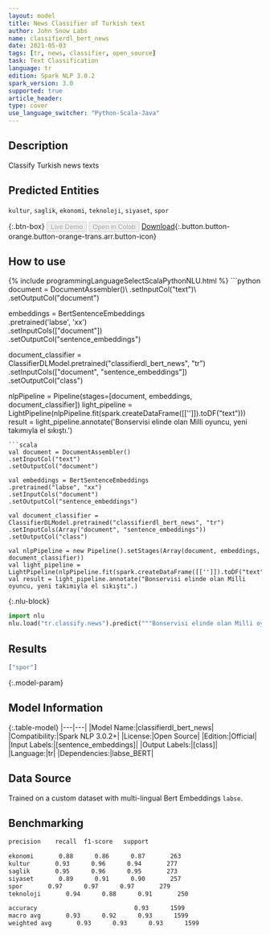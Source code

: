```yaml
---
layout: model
title: News Classifier of Turkish text
author: John Snow Labs
name: classifierdl_bert_news
date: 2021-05-03
tags: [tr, news, classifier, open_source]
task: Text Classification
language: tr
edition: Spark NLP 3.0.2
spark_version: 3.0
supported: true
article_header:
type: cover
use_language_switcher: "Python-Scala-Java"
---
```


## Description

Classify Turkish news texts

## Predicted Entities

`kultur`, `saglik`, `ekonomi`, `teknoloji`, `siyaset`, `spor`

{:.btn-box}
<button class="button button-orange" disabled>Live Demo</button>
<button class="button button-orange" disabled>Open in Colab</button>
[Download](https://s3.amazonaws.com/auxdata.johnsnowlabs.com/public/models/classifierdl_bert_news_tr_3.0.2_3.0_1620040285456.zip){:.button.button-orange.button-orange-trans.arr.button-icon}

## How to use



<div class="tabs-box" markdown="1">
{% include programmingLanguageSelectScalaPythonNLU.html %}
```python
document = DocumentAssembler()\
.setInputCol("text")\
.setOutputCol("document")

embeddings = BertSentenceEmbeddings\
.pretrained('labse', 'xx') \
.setInputCols(["document"])\
.setOutputCol("sentence_embeddings")

document_classifier = ClassifierDLModel.pretrained("classifierdl_bert_news", "tr") \
.setInputCols(["document", "sentence_embeddings"]) \
.setOutputCol("class")

nlpPipeline = Pipeline(stages=[document, embeddings, document_classifier])
light_pipeline = LightPipeline(nlpPipeline.fit(spark.createDataFrame([['']]).toDF("text")))
result = light_pipeline.annotate('Bonservisi elinde olan Milli oyuncu, yeni takımıyla el sıkıştı.')
```
```scala
val document = DocumentAssembler()
.setInputCol("text")
.setOutputCol("document")

val embeddings = BertSentenceEmbeddings
.pretrained("labse", "xx") 
.setInputCols("document")
.setOutputCol("sentence_embeddings")

val document_classifier = ClassifierDLModel.pretrained("classifierdl_bert_news", "tr") 
.setInputCols(Array("document", "sentence_embeddings")) 
.setOutputCol("class")

val nlpPipeline = new Pipeline().setStages(Array(document, embeddings, document_classifier))
val light_pipeline = LightPipeline(nlpPipeline.fit(spark.createDataFrame([['']]).toDF("text")))
val result = light_pipeline.annotate("Bonservisi elinde olan Milli oyuncu, yeni takımıyla el sıkıştı".)
```


{:.nlu-block}
```python
import nlu
nlu.load("tr.classify.news").predict("""Bonservisi elinde olan Milli oyuncu, yeni takımıyla el sıkıştı.""")
```

</div>

## Results

```bash
["spor"]
```

{:.model-param}
## Model Information

{:.table-model}
|---|---|
|Model Name:|classifierdl_bert_news|
|Compatibility:|Spark NLP 3.0.2+|
|License:|Open Source|
|Edition:|Official|
|Input Labels:|[sentence_embeddings]|
|Output Labels:|[class]|
|Language:|tr|
|Dependencies:|labse_BERT|

## Data Source

Trained on a custom dataset with multi-lingual Bert Embeddings `labse`.

## Benchmarking

```bash
precision    recall  f1-score   support

ekonomi       0.88      0.86      0.87       263
kultur       0.93      0.96      0.94       277
saglik       0.95      0.96      0.95       273
siyaset       0.89      0.91      0.90       257
spor       0.97      0.97      0.97       279
teknoloji       0.94      0.88      0.91       250

accuracy                           0.93      1599
macro avg       0.93      0.92      0.93      1599
weighted avg       0.93      0.93      0.93      1599
```